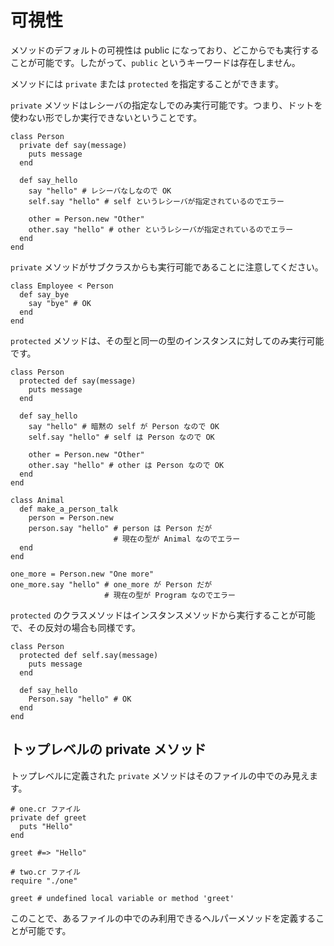 # 可視性

メソッドのデフォルトの可視性は public になっており、どこからでも実行することが可能です。したがって、`public` というキーワードは存在しません。

メソッドには `private` または `protected` を指定することができます。

`private` メソッドはレシーバの指定なしでのみ実行可能です。つまり、ドットを使わない形でしか実行できないということです。

```crystal
class Person
  private def say(message)
    puts message
  end

  def say_hello
    say "hello" # レシーバなしなので OK
    self.say "hello" # self というレシーバが指定されているのでエラー

    other = Person.new "Other"
    other.say "hello" # other というレシーバが指定されているのでエラー
  end
end
```

`private` メソッドがサブクラスからも実行可能であることに注意してください。

```crystal
class Employee < Person
  def say_bye
    say "bye" # OK
  end
end
```

`protected` メソッドは、その型と同一の型のインスタンスに対してのみ実行可能です。

```crystal
class Person
  protected def say(message)
    puts message
  end

  def say_hello
    say "hello" # 暗黙の self が Person なので OK
    self.say "hello" # self は Person なので OK

    other = Person.new "Other"
    other.say "hello" # other は Person なので OK
  end
end

class Animal
  def make_a_person_talk
    person = Person.new
    person.say "hello" # person は Person だが
                       # 現在の型が Animal なのでエラー
  end
end

one_more = Person.new "One more"
one_more.say "hello" # one_more が Person だが
                     # 現在の型が Program なのでエラー
```

`protected` のクラスメソッドはインスタンスメソッドから実行することが可能で、その反対の場合も同様です。

```crystal
class Person
  protected def self.say(message)
    puts message
  end

  def say_hello
    Person.say "hello" # OK
  end
end
```

## トップレベルの private メソッド

トップレベルに定義された `private` メソッドはそのファイルの中でのみ見えます。

```crystal
# one.cr ファイル
private def greet
  puts "Hello"
end

greet #=> "Hello"

# two.cr ファイル
require "./one"

greet # undefined local variable or method 'greet'
```

このことで、あるファイルの中でのみ利用できるヘルパーメソッドを定義することが可能です。

